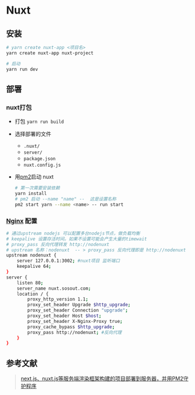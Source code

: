 # Nuxt

## 安装

```bash
# yarn create nuxt-app <项目名>
yarn create nuxt-app nuxt-project

# 启动
yarn run dev
```





## 部署

###  nuxt打包

- 打包 `yarn run build`

- 选择部署的文件 

  - `.nuxt/`
  - `server/`
  - `package.json`
  - `nuxt.config.js`

- 用[pm2](/view/backend/pm2)启动 nuxt 

  ```bash
  # 第一次需要安装依赖
  yarn install
  # pm2 启动 --name "name" --  这是设置名称
  pm2 start yarn --name <name> -- run start
  ```

  

### [Nginx](/view/backend/nginx) 配置

```bash
# 通过upstream nodejs 可以配置多台nodejs节点，做负载均衡
# keepalive 设置存活时间。如果不设置可能会产生大量的timewait
# proxy_pass 反向代理转发 http://nodenuxt   
# upstream 名称：nodenuxt  -- > proxy_pass 反向代理即是 http://nodenuxt
upstream nodenuxt {
    server 127.0.0.1:3002; #nuxt项目 监听端口
    keepalive 64;
}
server {
    listen 80;
    server_name nuxt.sosout.com;
    location / {
        proxy_http_version 1.1;
        proxy_set_header Upgrade $http_upgrade;  
        proxy_set_header Connection "upgrade";
        proxy_set_header Host $host;
        proxy_set_header X-Nginx-Proxy true;
        proxy_cache_bypass $http_upgrade;
        proxy_pass http://nodenuxt; #反向代理
    }
}
```



## 参考文献

>[next.js、nuxt.js等服务端渲染框架构建的项目部署到服务器，并用PM2守护程序](https://segmentfault.com/a/1190000012774650)